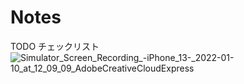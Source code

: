 # Notes
TODO チェックリスト
![Simulator_Screen_Recording_-_iPhone_13_-_2022-01-10_at_12_09_09_AdobeCreativeCloudExpress](https://user-images.githubusercontent.com/71366764/148715154-793d5d70-254f-4d95-ba03-a6e7f8f84fef.gif)
